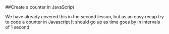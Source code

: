##Create a counter in JavaScript

We have already covered this in the second lesson, but as an easy recap try to code a counter in Javascript
It should go up as time goes by in intervals of 1 second

